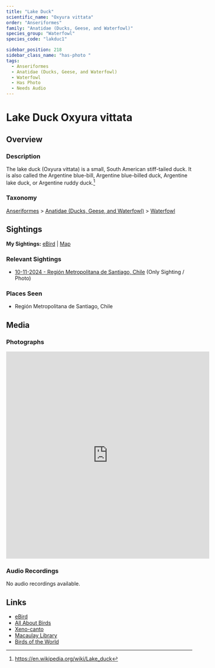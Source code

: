 ```yaml
---
title: "Lake Duck"
scientific_name: "Oxyura vittata"
order: "Anseriformes"
family: "Anatidae (Ducks, Geese, and Waterfowl)"
species_group: "Waterfowl"
species_code: "lakduc1"

sidebar_position: 218
sidebar_class_name: "has-photo "
tags: 
  - Anseriformes
  - Anatidae (Ducks, Geese, and Waterfowl)
  - Waterfowl
  - Has Photo
  - Needs Audio
---
```


# Lake Duck <span className='sci_name'>Oxyura vittata</span>

## Overview

### Description
The lake duck (Oxyura vittata) is a small, South American stiff-tailed duck. It is also called the Argentine blue-bill, Argentine blue-billed duck, Argentine lake duck, or Argentine ruddy duck.[^1]

[^1]: https://en.wikipedia.org/wiki/Lake_duck

### Taxonomy
[Anseriformes](/tags/anseriformes) > [Anatidae (Ducks, Geese, and Waterfowl)](/tags/anatidae-ducks-geese-and-waterfowl) > [Waterfowl](/tags/waterfowl)


## Sightings

**My Sightings:** [eBird](https://ebird.org/lifelist?r=world&time=life&spp=lakduc1) | [Map](/map?species_code=lakduc1)

### Relevant Sightings

* [10-11-2024 - Región Metropolitana de Santiago, Chile](https://ebird.org/checklist/S198398422) (Only Sighting / Photo)

### Places Seen

* Región Metropolitana de Santiago, Chile



## Media
### Photographs
<iframe src="https://macaulaylibrary.org/asset/627867306/embed" width="550" height="560" frameborder="0" allowfullscreen></iframe>

### Audio Recordings
No audio recordings available.

## Links
* [eBird](https://ebird.org/species/lakduc1) 
* [All About Birds](https://www.allaboutbirds.org/guide/lakduc1) 
* [Xeno-canto](https://www.xeno-canto.org/species/oxyura-vittata) 
* [Macaulay Library](https://search.macaulaylibrary.org/catalog?taxonCode=lakduc1&sort=rating_rank_desc)
* [Birds of the World](https://birdsoftheworld.org/bow/species/lakduc1)
